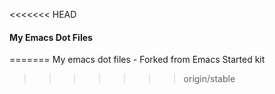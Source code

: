 <<<<<<< HEAD
#### My Emacs Dot Files

=======
My emacs dot files - Forked from Emacs Started kit
>>>>>>> origin/stable
